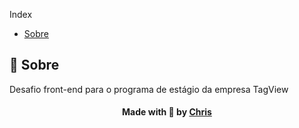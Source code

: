  Index

- [Sobre](#about)


<a id="about"></a>

## :bookmark: Sobre

Desafio front-end para o programa de estágio da empresa TagView


<h4 align="center">
    Made with 💜 by <a href="https://www.linkedin.com/in/christopher-alexandre-a477b6170/" target="_blank">Chris</a>
</h4>
